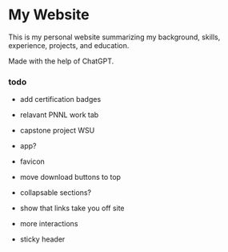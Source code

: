 # My Website

This is my personal website summarizing my background, skills, experience, projects, and education.

Made with the help of ChatGPT.

### todo
- add certification badges
- relavant PNNL work tab
- capstone project WSU
- app?
- favicon
- move download buttons to top
- collapsable sections?
- show that links take you off site
- more interactions

- sticky header
